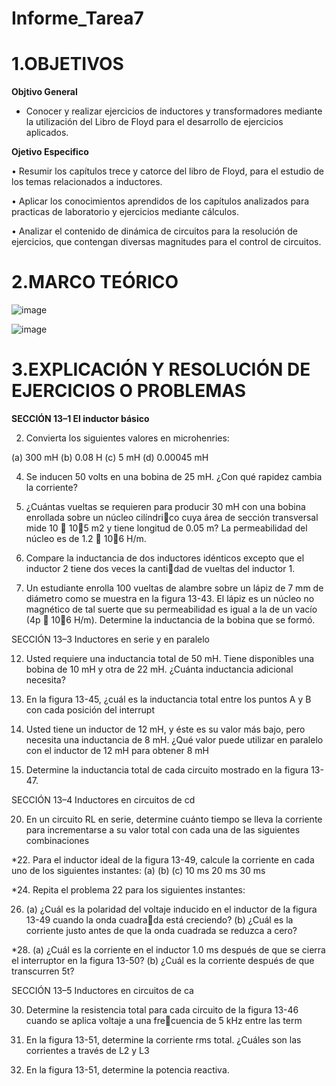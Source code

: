 # Informe_Tarea7

# **1.OBJETIVOS**

**Objtivo  General**

* Conocer y realizar ejercicios de inductores y transformadores mediante la utilización del Libro de Floyd para el desarrollo de ejercicios aplicados.
 
**Ojetivo Especifico**

• Resumir los capítulos trece y catorce del libro de Floyd, para el estudio de los temas relacionados a inductores.

• Aplicar los conocimientos aprendidos de los capítulos analizados para practicas de laboratorio y ejercicios mediante cálculos.

• Analizar el contenido de dinámica de circuitos para la resolución de ejercicios, que contengan diversas magnitudes para el control de circuitos.

# **2.MARCO TEÓRICO**

![image](https://user-images.githubusercontent.com/105617383/184255028-054612b9-dccf-4af4-baa9-2062b4f5026f.png)

![image](https://user-images.githubusercontent.com/105617383/184258845-a5b72547-6fef-49b1-86ce-9d3db2999edf.png)

# **3.EXPLICACIÓN Y RESOLUCIÓN DE EJERCICIOS O PROBLEMAS**

**SECCIÓN 13–1 El inductor básico**

2. Convierta los siguientes valores en microhenries:

(a) 300 mH (b) 0.08 H (c) 5 mH (d) 0.00045 mH

4. Se inducen 50 volts en una bobina de 25 mH. ¿Con qué rapidez cambia la corriente?

6. ¿Cuántas vueltas se requieren para producir 30 mH con una bobina enrollada sobre un núcleo cilíndrico cuya área de sección transversal mide 10  105 m2 y tiene longitud de 0.05 m? La permeabilidad
del núcleo es de 1.2  106 H/m. 
8. Compare la inductancia de dos inductores idénticos excepto que el inductor 2 tiene dos veces la cantidad de vueltas del inductor 1.

10. Un estudiante enrolla 100 vueltas de alambre sobre un lápiz de 7 mm de diámetro como se muestra en
la figura 13-43. El lápiz es un núcleo no magnético de tal suerte que su permeabilidad es igual a la de
un vacío (4p  106 H/m). Determine la inductancia de la bobina que se formó.

SECCIÓN 13–3 Inductores en serie y en paralelo

12. Usted requiere una inductancia total de 50 mH. Tiene disponibles una bobina de 10 mH y otra de 22 mH.
¿Cuánta inductancia adicional necesita?

14. En la figura 13-45, ¿cuál es la inductancia total entre los puntos A y B con cada posición del interrupt


16. Usted tiene un inductor de 12 mH, y éste es su valor más bajo, pero necesita una inductancia de 8 mH.
¿Qué valor puede utilizar en paralelo con el inductor de 12 mH para obtener 8 mH

18. Determine la inductancia total de cada circuito mostrado en la figura 13-47.


SECCIÓN 13–4 Inductores en circuitos de cd

20. En un circuito RL en serie, determine cuánto tiempo se lleva la corriente para incrementarse a su valor
total con cada una de las siguientes combinaciones

*22. Para el inductor ideal de la figura 13-49, calcule la corriente en cada uno de los siguientes instantes:
(a) (b) (c) 10 ms 20 ms 30 ms


*24. Repita el problema 22 para los siguientes instantes:

26. (a) ¿Cuál es la polaridad del voltaje inducido en el inductor de la figura 13-49 cuando la onda cuadrada está creciendo?
(b) ¿Cuál es la corriente justo antes de que la onda cuadrada se reduzca a cero?


*28. (a) ¿Cuál es la corriente en el inductor 1.0 ms después de que se cierra el interruptor en la figura 13-50?
(b) ¿Cuál es la corriente después de que transcurren 5t?

SECCIÓN 13–5 Inductores en circuitos de ca

30. Determine la resistencia total para cada circuito de la figura 13-46 cuando se aplica voltaje a una frecuencia de 5 kHz entre las term

32. En la figura 13-51, determine la corriente rms total. ¿Cuáles son las corrientes a través de L2 y L3

34. En la figura 13-51, determine la potencia reactiva.










